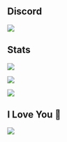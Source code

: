## Discord

<a href="https://discord.com/users/991777093312585808"  align="left">
    <img src="https://lanyard.cnrad.dev/api/991777093312585808?theme=dark&bg=655471&animated=true&idleMessage=%22I%20love%20you!%22&showDisplayName=true">
  </a>

## Stats

![](https://github-readme-stats.vercel.app/api/top-langs?username=hitomihiumi&show_icons=true&theme=synthwave&layout=compact)

![](https://github-readme-stats.vercel.app/api?username=hitomihiumi&show_icons=true&theme=synthwave)

![](https://github-readme-streak-stats.herokuapp.com/?user=hitomihiumi&theme=synthwave)
## I Love You 💜

![](https://moe-counter.glitch.me/get/@hitomihiumi?theme=rule34)
